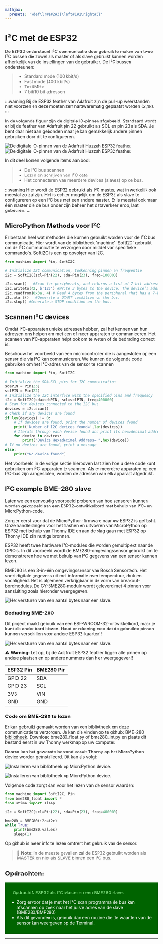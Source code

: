 ```yaml
---
mathjax:
  presets: '\def\lr#1#2#3{\left#1#2\right#3}'
---
```


# I²C met de ESP32

De ESP32 ondersteunt I²C communicatie door gebruik te maken van twee I²C bussen die zowel als master of als slave gebruikt kunnen worden afhenkelijk van de instellingen van de gebruiker.
De I²C bussen ondersteunen:
> - Standard mode (100 kbit/s)
> - Fast mode (400 kbit/s)
> - Tot 5MHz
> - 7 bit/10 bit adressen

:::warning
Bij de ESP32 feather van Adafruit zijn de pull-up weerstanden niet voorzien en deze moeten zelf hardwarematig geplaatst worden (2,4k).
:::

In de volgende figuur zijn de digitale IO-pinnen afgebeeld. Standaard wordt er bij de feather van Adafruit pin 22 gebruikt als SCL en pin 23 als SDA. Je bent daar niet aan gebonden maar je kan gemakkelijk andere pinnen gebruiken door dit te configureren.

![De digitale IO-pinnen van de Adafruit Huzzah ESP32 feather.](./images/esp.png)
![De digitale IO-pinnen van de Adafruit Huzzah ESP32 feather.](./images/esp32.png)

In dit deel komen volgende items aan bod:
> - De I²C bus scannen
> - Lezen en schrijven van I²C data
> - Het connecteren van meerdere devices (slaves) op de bus.

:::warning
Hier wordt de ESP32 gebruikt als I²C master, wat in werkelijk ook meestal zo zal zijn. Het is echter mogelijk om de ESP32 als slave te configureren op een I²C bus met een andere master. Er is meestal ook maar één master die de bus onder zijn beheer het dataverkeer erop, laat gebeuren.
:::

## MicroPython Methods voor I²C

Er bestaan heel wat methodes die kunnen gebruikt worden voor de I²C bus communicatie. Hier wordt van de bibliotheek 'machine' 'SoftI2C' gebruikt om de I²C communicatie te verzorgen door middel van specifieke commando's. SoftI2C is een op opvolger van I2C.

```python
from machine import Pin, SoftI2C

# Initialize I2C communication, toekenning pinnen en frequentie
i2c = SoftI2C(scl=Pin(22), sda=Pin(23), freq=100000)

i2c.scan()   #Scan for peripherals, and returns a list of 7-bit addresses.
i2c.writeto(42, b'123') #Write 3 bytes to the device. The device’s address is 42.
i2c.readfrom(0x3a, 4) # Read 4 bytes from the peripheral that has a 7-bit address of 0x3a.
i2c.start()   #Generate a START condition on the bus.
i2c.stop() #Generate a STOP condition on the bus.
```

## Scannen I²C devices
Omdat I²C-apparaten unieke adressen hebben, zal het kennen van hun adressen ons helpen om met een of meer apparaten te communiceren. Het scannen van I²C-apparaten helpt ook om te weten of de bedrading correct is.

Beschouw het voorbeeld van een microcontroller die is aangesloten op een sensor die via I²C kan communiceren. We kunnen de volgende code gebruiken om het I²C-adres van de sensor te scannen.

```python
from machine import Pin, SoftI2C

# Initialize the SDA-SCL pins for I2C communication
sdaPIN = Pin(23)
sclPIN = Pin(22)
# Initialize the I2C interface with the specified pins and frequency
i2c = SoftI2C(sda=sdaPIN, scl=sclPIN, freq=400000)
# Scan for devices connected to the I2C bus
devices = i2c.scan()
# Check if any devices are found
if len(devices) != 0:
    # If devices are found, print the number of devices found
    print('Number of I2C devices found=',len(devices))
    # Iterate through each device found and print its hexadecimal address
    for device in devices:
        print("Device Hexadecimel Address= ",hex(device))
# If no devices are found, print a message
else:
    print("No device found")
```

Het voorbeeld in de vorige sectie hierboven laat zien hoe u deze code kunt gebruiken om I²C-apparaten te scannen. Als er meerdere apparaten op een I²C-bus zijn aangesloten, worden de adressen van elk apparaat afgedrukt.

## I²C example BME-280 slave

Laten we een eenvoudig voorbeeld proberen van hoe sensoren kunnen worden gekoppeld aan een ESP32-ontwikkelbord met behulp van I²C- en MicroPython-code.

Zorg er eerst voor dat de MicroPython-firmware naar uw ESP32 is geflasht. Onze handleidingen voor het flashen en uitvoeren van MicroPython op ESP32 met behulp van Thonny IDE en aan de slag gaan met ESP32 op Thonny IDE zijn nuttige bronnen.

ESP32 heeft twee hardware I²C-modules die worden gemultiplext naar de GPIO's. In dit voorbeeld wordt de BME280-omgevingssensor gebruikt om te demonstreren hoe we met behulp van I²C gegevens van een sensor kunnen lezen.

BME280 is een 3-in-één omgevingssensor van Bosch Sensortech. Het voert digitale gegevens uit met informatie over temperatuur, druk en vochtigheid. Het is algemeen verkrijgbaar in de vorm van breakout-bordmodules. De GY-BME280-module wordt geleverd met 4 pinnen voor aansluiting zoals hieronder weergegeven.

![Het versturen van een aantal bytes naar een slave.](./images/bme280.png)

### Bedrading BME-280

Dit project maakt gebruik van een ESP-WROOM-32-ontwikkelbord, maar je kunt elk ander bord kiezen. Houd er rekening mee dat de gebruikte pinnen kunnen verschillen voor andere ESP32-kaarten!!

![Het versturen van een aantal bytes naar een slave.](./images/bme280_2.png)

:warning: **Warning:** Let op, bij de Adafruit ESP32 feather liggen alle pinnen op andere plaatsen en op andere nummers dan hier weergegeven!!

| ESP32 Pin | BME280 Pin | 
| --------------- | --------------- |
| GPIO 22 | SDA |
| GPIO 23 | SCL | 
| 3V3 | VIN | 
| GND | GND |

### Code om BME-280 te lezen

Er kan gebruikt gemaakt worden van een bibliotheek om deze communicatie te verzorgen. Je kan die vinden op te github: [BME-280 bibliotheek](https://github.com/robert-hh/BME280).
Download bme280_float.py of bme280_int.py en plaats dit bestand eerst in uw Thonny werkmap op uw computer.

Daarna kan het gewenste bestand vanuit Thonny op het MicroPython device worden geïnstalleerd. Dit kan als volgt:

![Installeren van bibliotheek op MicroPython device.](./images/upload.png)

![Installeren van bibliotheek op MicroPython device.](./images/upload2.png)

Volgende code zorgt dan voor het lezen van de sensor waarden:

```python
from machine import SoftI2C, Pin
from bme280_float import *
from utime import sleep

i2c = SoftI2C(scl=Pin(22), sda=Pin(23), freq=400000)

bme280 = BME280(i2c=i2c)
while True:
    print(bme280.values)
    sleep(1)
```

Op github is meer info te lezen omtrent het gebruik van de sensor.

> :memo: **Note:** In de meeste gevallen zal de ESP32 gebruikt worden als MASTER en niet als SLAVE binnen een I²C bus. 

## Opdrachten:

<div style="background-color:darkgreen; text-align:left; vertical-align:left; padding:15px;">
<p style="color:lightgreen; margin:10px">
Opdracht1: ESP32 als I²C Master en een BME280 slave.
<ul style="color: white;">
<li>Zorg ervoor dat je met het I²C scan programma de bus kan afscannen op zoek naar het juiste adres van de slave (BME280/BMP280)</li>
<li>Als dit gevonden is, gebruik dan een routine die de waarden van de sensor kan weergeven op de Terminal.</li>
</ul>
</p>
</div>

***

